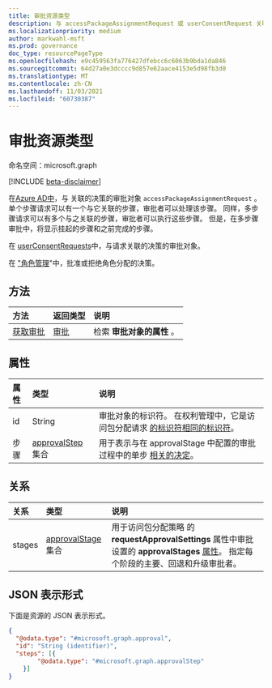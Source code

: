 ```yaml
---
title: 审批资源类型
description: 与 accessPackageAssignmentRequest 或 userConsentRequest 关联的审批对象。
ms.localizationpriority: medium
author: markwahl-msft
ms.prod: governance
doc_type: resourcePageType
ms.openlocfilehash: e9c459563fa776427dfebcc6c6063b9bda1da846
ms.sourcegitcommit: 64d27a0e3dcccc9d857e62aace4153e5d98fb3d0
ms.translationtype: MT
ms.contentlocale: zh-CN
ms.lasthandoff: 11/03/2021
ms.locfileid: "60730387"
---
```

# <a name="approval-resource-type"></a>审批资源类型

命名空间：microsoft.graph

[!INCLUDE [beta-disclaimer](../../includes/beta-disclaimer.md)]

在[Azure AD中](entitlementmanagement-root.md)，与 关联的决策的审批对象 `accessPackageAssignmentRequest` 。 单个步骤请求可以有一个与它关联的步骤，审批者可以处理该步骤。 同样，多步骤请求可以有多个与之关联的步骤，审批者可以执行这些步骤。 但是，在多步骤审批中，将显示挂起的步骤和之前完成的步骤。

在 [userConsentRequests](../resources/userconsentrequest.md)中，与请求关联的决策的审批对象。

在 ["角色管理](../resources/rolemanagement.md)"中，批准或拒绝角色分配的决策。

## <a name="methods"></a>方法

| 方法       | 返回类型 | 说明 |
|:-------------|:------------|:------------|
|[获取审批](../api/approval-get.md) | [审批](approval.md) | 检索 **审批对象的属性** 。 |


## <a name="properties"></a>属性
|属性|类型|说明|
|:---|:---|:---|
|id|String|审批对象的标识符。  在权利管理中，它是访问包分配请求 [的标识符相同的标识符](accesspackageassignmentrequest.md)。|
|步骤|[approvalStep](../resources/approvalstep.md) 集合|用于表示与在 approvalStage 中配置的审批过程中的单步 [相关的决定](../resources/approvalstage.md)。|

## <a name="relationships"></a>关系
|关系|类型|说明|
|:---|:---|:---|
|stages|[approvalStage](../resources/approvalstage.md) 集合|用于访问包分配策略 的 **requestApprovalSettings** 属性中审批设置的 **approvalStages** [属性](accesspackageassignmentpolicy.md)。 指定每个阶段的主要、回退和升级审批者。|


## <a name="json-representation"></a>JSON 表示形式
下面是资源的 JSON 表示形式。
<!-- {
  "blockType": "resource",
  "keyProperty": "id",
  "@odata.type": "microsoft.graph.approval",
  "baseType": "microsoft.graph.entity",
}
-->
``` json
{
  "@odata.type": "#microsoft.graph.approval",
  "id": "String (identifier)",
  "steps": [{
        "@odata.type": "#microsoft.graph.approvalStep"
    }]
}
```
